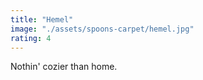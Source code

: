 ```yaml
---
title: "Hemel"
image: "./assets/spoons-carpet/hemel.jpg"
rating: 4
---
```


Nothin' cozier than home.